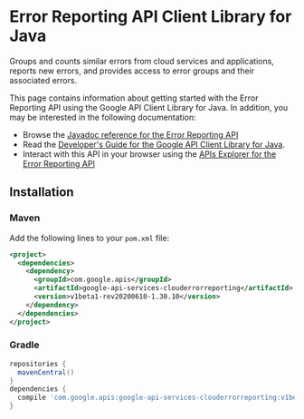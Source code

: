 # Error Reporting API Client Library for Java

Groups and counts similar errors from cloud services and applications, reports new errors, and provides access to error groups and their associated errors.


This page contains information about getting started with the Error Reporting API
using the Google API Client Library for Java. In addition, you may be interested
in the following documentation:

* Browse the [Javadoc reference for the Error Reporting API][javadoc]
* Read the [Developer's Guide for the Google API Client Library for Java][google-api-client].
* Interact with this API in your browser using the [APIs Explorer for the Error Reporting API][api-explorer]

## Installation

### Maven

Add the following lines to your `pom.xml` file:

```xml
<project>
  <dependencies>
    <dependency>
      <groupId>com.google.apis</groupId>
      <artifactId>google-api-services-clouderrorreporting</artifactId>
      <version>v1beta1-rev20200610-1.30.10</version>
    </dependency>
  </dependencies>
</project>
```

### Gradle

```gradle
repositories {
  mavenCentral()
}
dependencies {
  compile 'com.google.apis:google-api-services-clouderrorreporting:v1beta1-rev20200610-1.30.10'
}
```

[javadoc]: https://googleapis.dev/java/google-api-services-clouderrorreporting/latest/index.html
[google-api-client]: https://github.com/googleapis/google-api-java-client/
[api-explorer]: https://developers.google.com/apis-explorer/#p/clouderrorreporting/v1/
